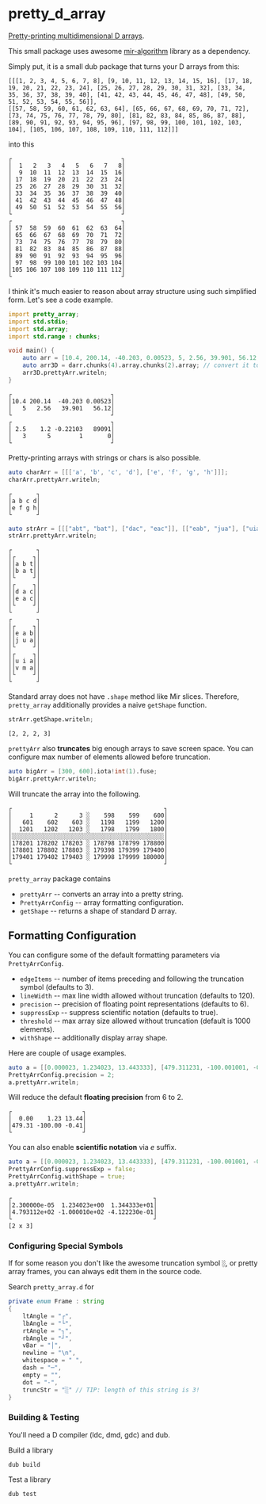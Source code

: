 # pretty\_d\_array

[Pretty-printing multidimensional D arrays](https://tastyminerals.github.io/tasty-blog/dlang/2020/06/25/pretty_printing_arrays.html).

This small package uses awesome [mir-algorithm](https://github.com/libmir/mir-algorithm) library as a dependency.

Simply put, it is a small dub package that turns your D arrays from this:

```
[[[1, 2, 3, 4, 5, 6, 7, 8], [9, 10, 11, 12, 13, 14, 15, 16], [17, 18, 19, 20, 21, 22, 23, 24], [25, 26, 27, 28, 29, 30, 31, 32], [33, 34, 35, 36, 37, 38, 39, 40], [41, 42, 43, 44, 45, 46, 47, 48], [49, 50, 51, 52, 53, 54, 55, 56]],
[[57, 58, 59, 60, 61, 62, 63, 64], [65, 66, 67, 68, 69, 70, 71, 72], [73, 74, 75, 76, 77, 78, 79, 80], [81, 82, 83, 84, 85, 86, 87, 88], [89, 90, 91, 92, 93, 94, 95, 96], [97, 98, 99, 100, 101, 102, 103, 104], [105, 106, 107, 108, 109, 110, 111, 112]]]
```

into this

```
┌                               ┐
│  1   2   3   4   5   6   7   8│
│  9  10  11  12  13  14  15  16│
│ 17  18  19  20  21  22  23  24│
│ 25  26  27  28  29  30  31  32│
│ 33  34  35  36  37  38  39  40│
│ 41  42  43  44  45  46  47  48│
│ 49  50  51  52  53  54  55  56│
└                               ┘
┌                               ┐
│ 57  58  59  60  61  62  63  64│
│ 65  66  67  68  69  70  71  72│
│ 73  74  75  76  77  78  79  80│
│ 81  82  83  84  85  86  87  88│
│ 89  90  91  92  93  94  95  96│
│ 97  98  99 100 101 102 103 104│
│105 106 107 108 109 110 111 112│
└                               ┘
```

I think it's much easier to reason about array structure using such simplified form.
Let's see a code example.

```d
import pretty_array;
import std.stdio;
import std.array;
import std.range : chunks;

void main() {
    auto arr = [10.4, 200.14, -40.203, 0.00523, 5, 2.56, 39.901, 56.12, 2.5, 1.2, -0.22103, 89091, 3, 5, 1, 0];
    auto arr3D = darr.chunks(4).array.chunks(2).array; // convert it to [2 x 2 x 4] array
    arr3D.prettyArr.writeln;
}
```

```
┌                            ┐
│10.4 200.14  -40.203 0.00523│
│   5   2.56   39.901   56.12│
└                            ┘
┌                            ┐
│ 2.5    1.2 -0.22103   89091│
│   3      5        1       0│
└                            ┘
```

Pretty-printing arrays with strings or chars is also possible.

```d
auto charArr = [[['a', 'b', 'c', 'd'], ['e', 'f', 'g', 'h']]];
charArr.prettyArr.writeln;
```
```
┌       ┐
│a b c d│
│e f g h│
└       ┘
```

```d
auto strArr = [[["abt", "bat"], ["dac", "eac"]], [["eab", "jua"], ["uia", "vma"]]];
strArr.prettyArr.writeln;
```
```
┌       ┐
│┌     ┐│
││a b t││
││b a t││
│└     ┘│
│┌     ┐│
││d a c││
││e a c││
│└     ┘│
└       ┘
┌       ┐
│┌     ┐│
││e a b││
││j u a││
│└     ┘│
│┌     ┐│
││u i a││
││v m a││
│└     ┘│
└       ┘
```

Standard array does not have `.shape` method like Mir slices.
Therefore, `pretty_array` additionally provides a naive `getShape` function.

```d
strArr.getShape.writeln;
```
```
[2, 2, 2, 3]
```

`prettyArr` also **truncates** big enough arrays to save screen space. You can configure max number of elements allowed before truncation.

```d
auto bigArr = [300, 600].iota!int(1).fuse;
bigArr.prettyArr.writeln;
```

Will truncate the array into the following.

```
┌                                           ┐
│     1      2      3 ░    598    599    600│
│   601    602    603 ░   1198   1199   1200│
│  1201   1202   1203 ░   1798   1799   1800│
│░░░░░░░░░░░░░░░░░░░░░░░░░░░░░░░░░░░░░░░░░░░│
│178201 178202 178203 ░ 178798 178799 178800│
│178801 178802 178803 ░ 179398 179399 179400│
│179401 179402 179403 ░ 179998 179999 180000│
└                                           ┘
```

`pretty_array` package contains

* `prettyArr` -- converts an array into a pretty string.
* `PrettyArrConfig` -- array formatting configuration.
* `getShape` -- returns a shape of standard D array.

## Formatting Configuration

You can configure some of the default formatting parameters via `PrettyArrConfig`.

* `edgeItems` -- number of items preceding and following the truncation symbol (defaults to 3).
* `lineWidth` -- max line width allowed without truncation (defaults to 120).
* `precision` -- precision of floating point representations (defaults to 6).
* `suppressExp` -- suppress scientific notation (defaults to true).
* `threshold` -- max array size allowed without truncation (default is 1000 elements).
* `withShape` -- additionally display array shape.

Here are couple of usage examples.

```d
auto a = [[0.000023, 1.234023, 13.443333], [479.311231, -100.001001, -0.412223]];
PrettyArrConfig.precision = 2;
a.prettyArr.writeln;
```

Will reduce the default **floating precision** from 6 to 2.

```
┌                    ┐
│  0.00    1.23 13.44│
│479.31 -100.00 -0.41│
└                    ┘
```

You can also enable **scientific notation** via _e_ suffix.

```d
auto a = [[0.000023, 1.234023, 13.443333], [479.311231, -100.001001, -0.412223]];
PrettyArrConfig.suppressExp = false;
PrettyArrConfig.withShape = true;
a.prettyArr.writeln;
```

```
┌                                        ┐
│2.300000e-05  1.234023e+00  1.344333e+01│
│4.793112e+02 -1.000010e+02 -4.122230e-01│
└                                        ┘
[2 x 3]
```

### Configuring Special Symbols

If for some reason you don't like the awesome truncation symbol `░`, or pretty array frames, you can always edit them in the source code.

Search `pretty_array.d` for

```d
private enum Frame : string
{
    ltAngle = "┌",
    lbAngle = "└",
    rtAngle = "┐",
    rbAngle = "┘",
    vBar = "│",
    newline = "\n",
    whitespace = " ",
    dash = "─",
    empty = "",
    dot = "·",
    truncStr = "░" // TIP: length of this string is 3!
}
```

### Building & Testing

You'll need a D compiler (ldc, dmd, gdc) and dub.

Build a library
```
dub build
```

Test a library
```
dub test
```
